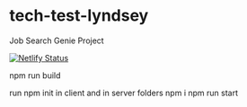 # tech-test-lyndsey
Job Search Genie Project

[![Netlify Status](https://api.netlify.com/api/v1/badges/9bff6a00-1802-46ea-8fe6-b2be886496c2/deploy-status)](https://app.netlify.com/sites/jobsearchgenie/deploys)

npm run build

run npm init in client and in server folders
npm i
npm run start 


